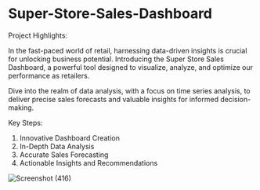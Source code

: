 # Super-Store-Sales-Dashboard
Project Highlights:

In the fast-paced world of retail, harnessing data-driven insights is crucial for unlocking business potential. Introducing the Super Store Sales Dashboard, a powerful tool designed to visualize, analyze, and optimize our performance as retailers.

Dive into the realm of data analysis, with a focus on time series analysis, to deliver precise sales forecasts and valuable insights for informed decision-making.

Key Steps:

1. Innovative Dashboard Creation
2. In-Depth Data Analysis
3. Accurate Sales Forecasting
4. Actionable Insights and Recommendations

![Screenshot (416)](https://github.com/sgsayani/Super-Store-Sales-Dashboard/assets/71175346/6f18ce45-d64f-4885-b91b-42fcfd426d4f)


